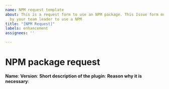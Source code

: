 ```yaml
---
name: NPM request template
about: This is a request form to use an NPM package. This Issue form must be approved
  by your team leader to use a NPM
title: "[NPM Request]"
labels: enhancement
assignees: ''

---
```


# NPM package request
**Name**: 
**Version**:
**Short description of the plugin**:
**Reason why it is necessary**:
